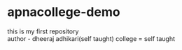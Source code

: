# apnacollege-demo
this is my first repository
<br>
author - dheeraj adhikari(self taught)
college = self taught
